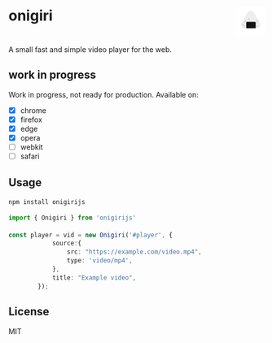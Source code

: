 <h1 style="display: flex; justify-content: space-between;">onigiri <img src="assets/onigiri.svg" style="height: 2em">
</h1>

A small fast and simple video player for the web.

## work in progress

Work in progress, not ready for production.
Available on:

- [X] chrome
- [X] firefox
- [X] edge
- [X] opera
- [ ] webkit
- [ ] safari

## Usage

```bash
npm install onigirijs

```

```ts
import { Onigiri } from 'onigirijs'

const player = vid = new Onigiri('#player', {
            source:{
                src: "https://example.com/video.mp4",
                type: 'video/mp4',
            },
            title: "Example video",
        });
```

## License

MIT
